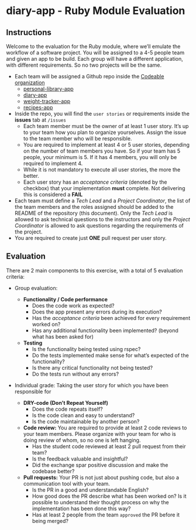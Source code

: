 # diary-app - Ruby Module Evaluation

## Instructions

Welcome to the evaluation for the Ruby module, where we’ll emulate the workflow of a software project. You will be assigned to a 4-5 people team and given an app to be build. Each group will have a different application, with different requirements. So no two projects will be the same.

- Each team will be assigned a Github repo inside the [Codeable organization](https://github.com/codeableorg)
  - [personal-library-app](https://github.com/codeableorg/personal-library-app)
  - [diary-app](https://github.com/codeableorg/diary-app)
  - [weight-tracker-app](https://github.com/codeableorg/weight-tracker-app)
  - [recipes-app](https://github.com/codeableorg/recipes-app)
- Inside the repo, you will find the `user stories` or requirements inside the **issues** tab at `/issues`
  - Each team member must be the owner of at least 1 user story. It’s up to your team how you plan to organize yourselves. Assign the issue to the team member who will be responsible.
  - You are required to implement at least 4 or 5 user stories, depending on the number of team members you have. So if your team has 5 people, your minimum is 5. If it has 4 members, you will only be required to implement 4.
  - While it is not mandatory to execute all user stories, the more the better.
  - Each user story has an _acceptance criteria_ (denoted by the checkbox) that your implementation **must** complete. Not delivering this is considered a **FAIL**
- Each team must define a _Tech Lead_ and a _Project Coordinator_, the list of the team members and the roles assigned should be added to the README of the repository (this document). Only the _Tech Lead_ is allowed to ask technical questions to the instructors and only the _Project Coordinator_ is allowed to ask questions regarding the requirements of the project.
- You are required to create just **ONE** pull request per user story.

## Evaluation

There are 2 main components to this exercise, with a total of 5 evaluation criteria:

- Group evaluation:
  - **Functionality / Code performance**
    - Does the code work as expected?
    - Does the app present any errors during its execution?
    - Has the _acceptance criteria_ been achieved for every requirement worked on?
    - Has any additional functionality been implemented? (beyond what has been asked for)
  - **Testing**
    - Is the functionality being tested using rspec?
    - Do the tests implemented make sense for what’s expected of the functionality?
    - Is there any critical functionality not being tested?
    - Do the tests run without any errors?

- Individual grade: Taking the user story for which you have been responsible for
  - **DRY-code (Don’t Repeat Yourself)**
    - Does the code repeats itself?
    - Is the code clean and easy to understand?
    - Is the code maintainable by another person?
  - **Code review:** You are required to provide at least 2 code reviews to your team members. Please organize with your team for who is doing review of whom, so no one is left hanging.
    - Has the student code reviewed at least 2 pull request from their team?
    - Is the feedback valuable and insightful?
    - Did the exchange spar positive discussion and make the codebase better?
  - **Pull requests:** Your PR is not just about pushing code, but also a communication tool with your team.
    - Is the PR in a good and understandable English?
    - How good does the PR describe what has been worked on? Is it possible to understand their thought process on why the implementation has been done this way?
    - Has at least 2 people from the team `approved` the PR before it being merged?
